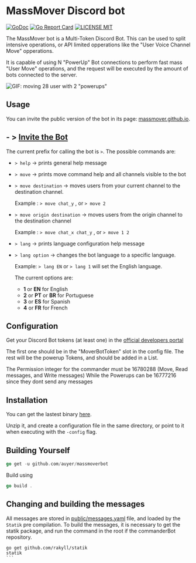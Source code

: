 # MassMover Discord bot

[![GoDoc](https://godoc.org/github.com/golang/gddo?status.svg)](http://godoc.org/github.com/auyer/massmoverbot)
[![Go Report Card](https://goreportcard.com/badge/github.com/auyer/massmoverbot)](https://goreportcard.com/report/github.com/auyer/massmoverbot)
[![LICENSE MIT](https://img.shields.io/badge/license-MIT-brightgreen.svg)](https://img.shields.io/badge/license-MIT-brightgreen.svg) <!--  [![Release](https://img.shields.io/github/release/auyer/massmoverbot.svg)](https://github.com/auyer/massmoverbot/releases/latest) -->

The MassMover bot is a Multi-Token Discord Bot.
This can be used to split intensive operations, or API limited opperations like the "User Voice Channel Move" opperations.

It is capable of using N "PowerUp" Bot connections to perform fast mass "User Move" operations, and the request will be executed by the amount of bots connected to the server.

![GIF: moving 28 user with 2 "powerups"](https://raw.githubusercontent.com/auyer/MassMoverHugoPage/master/static/img/half.gif)

## Usage

You can invite the public version of the bot in its page: [massmover.github.io](http://massmover.github.io/).

## - > [Invite the Bot](http://massmover.github.io/)

The current prefix for calling the bot is `>`.
The possible commands are:

 - `> help` -> prints general help message
 - `> move` -> prints move command help and all channels visible to the bot
 - `> move destination` -> moves users from your current channel to the destination channel.

    Example : `> move chat_y` , or `> move 2`

 - `> move origin destination` -> moves users from the origin channel to the destination channel

    Example : `> move chat_x chat_y` , or `> move 1 2`
 - `> lang` -> prints language configuration help message
 - `> lang option` -> changes the bot language to a specific language.

    Example: `> lang EN` or `> lang 1` will set the English language.
     
     The current options are: 
     - **1** or **EN** for English
     - **2** or **PT** or **BR** for Portuguese
     - **3** or **ES** for Spanish
     - **4** or **FR** for French
     


## Configuration

Get your Discord Bot tokens (at least one) in the [official developers portal](https://discordapp.com/developers)

The first one should be in the "MoverBotToken" slot in the config file.
The rest will be the powerup Tokens, and should be added in a List.

The Permission integer for the commander must be 16780288 (Move, Read messages, and Write messages)
While the Powerups can be 16777216 since they dont send any messages

## Installation
You can get the lastest binary [here](https://github.com/auyer/massmoverbot/releases/latest).

Unzip it, and create a configuration file in the same directory, or point to it when executing with the  `-config` flag.
## Building Yourself
```go
go get -u github.com/auyer/massmoverbot
```
Build using 
```go
go build .
```

## Changing and building the messages

All messages are stored in [public/messages.yaml](public/messages.yaml) file, and loaded by the `Statik` pre compilation.
To build the messages, it is necessary to get the statik package, and run the command in the root if the commanderBot repository.

````
go get github.com/rakyll/statik
statik
```
